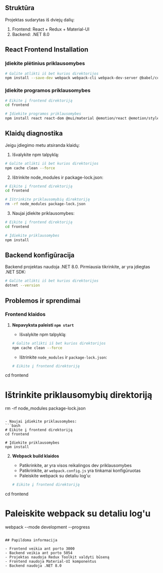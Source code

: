 ## Struktūra

Projektas sudarytas iš dviejų dalių:

1. Frontend: React + Redux + Material-UI
2. Backend: .NET 8.0

## React Frontend Installation

### Įdiekite plėtinius priklausomybes
```bash
# Galite atlikti iš bet kurios direktorijos
npm install --save-dev webpack webpack-cli webpack-dev-server @babel/core @babel/preset-env @babel/preset-react babel-loader css-loader style-loader html-webpack-plugin
```

### Įdiekite programos priklausomybes
```bash
# Eikite į frontend direktoriją
cd frontend

# Įdiekite programos priklausomybes
npm install react react-dom @mui/material @emotion/react @emotion/styled react-redux @reduxjs/toolkit react-router-dom axios
```

## Klaidų diagnostika

Jeigu įdiegimo metu atsiranda klaidų:

1. Išvalykite npm talpyklą:
```bash
# Galite atlikti iš bet kurios direktorijos
npm cache clean --force
```

2. Ištrinkite node_modules ir package-lock.json:
```bash
# Eikite į frontend direktoriją
cd frontend

# Ištrinkite priklausomybių direktoriją
rm -rf node_modules package-lock.json
```

3. Naujai įdiekite priklausomybes:
```bash
# Eikite į frontend direktoriją
cd frontend

# Įdiekite priklausomybes
npm install
```

## Backend konfigūracija

Backend projektas naudoja .NET 8.0. Pirmiausia tikrinkite, ar yra įdiegtas .NET SDK:

```bash
# Galite atlikti iš bet kurios direktorijos
dotnet --version
```

## Problemos ir sprendimai

### Frontend klaidos

1. **Nepavyksta paleisti `npm start`**

   - Išvalykite npm talpyklą:
   ```bash
   # Galite atlikti iš bet kurios direktorijos
   npm cache clean --force
   ```

   - Ištrinkite `node_modules` ir `package-lock.json`:
   ```bash
   # Eikite į frontend direktoriją
cd frontend

# Ištrinkite priklausomybių direktoriją
rm -rf node_modules package-lock.json
   ```

   - Naujai įdiekite priklausomybes:
   ```bash
   # Eikite į frontend direktoriją
cd frontend

# Įdiekite priklausomybes
npm install
   ```

2. **Webpack build klaidos**

   - Patikrinkite, ar yra visos reikalingos dev priklausomybes
   - Patikrinkite, ar `webpack.config.js` yra tinkamai konfigūruotas
   - Paleiskite webpack su detaliu log'u:
   ```bash
   # Eikite į frontend direktoriją
cd frontend

# Paleiskite webpack su detaliu log'u
webpack --mode development --progress
   ```

## Papildoma informacija

- Frontend veikia ant porto 3000
- Backend veikia ant porto 5054
- Projektas naudoja Redux Toolkit valdyti būseną
- Frontend naudoja Material-UI komponentus
- Backend naudoja .NET 8.0